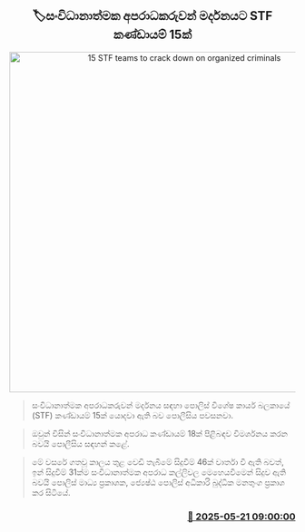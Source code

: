 <p align='center'><b><h2 align='center' title='15 STF teams to crack down on organized criminals'>🏷සංවිධානාත්මක අපරාධකරුවන් මර්දනයට STF කණ්ඩායම් 15ක්</h2></b></p>
<p align='center'><img src='https://helakuru.sgp1.cdn.digitaloceanspaces.com/esana/images/lib/stf-jungle-archived.jpg' width='600' alt='15 STF teams to crack down on organized criminals'></p>

> සංවිධානාත්මක අපරාධකරුවන් මර්දනය සඳහා පොලිස් විශේෂ කාර්ය බලකායේ (STF) කණ්ඩායම් 15ක් යොදවා ඇති බව පොලීසිය පවසනවා.

> ඔවුන් විසින් සංවිධානාත්මක අපරාධ කණ්ඩායම් 18ක් පිළිබඳව විමර්ශනය කරන බවයි පොලීසිය සඳහන් කළේ.

> මේ වසරේ ගතවූ කාලය තුළ වෙඩි තැබීමේ සිදුවීම් 46ක් වාර්තා වී ඇති බවත්, ඉන් සිදුවීම් 31ක්ම සංවිධානාත්මක අපරාධ කල්ලිවල මෙහෙයවීමෙන් සිදුව ඇති බවයි පොලිස් මාධ්‍ය ප්‍රකාශක, ජ්‍යෙෂ්ඨ පොලිස් අධිකාරි බුද්ධික මනතුංග ප්‍රකාශ කර සිටියේ.



<h3 align='right'><a href='https://www.helakuru.lk/esana/p/110281/'>📅 2025-05-21 09:00:00</a></h3>
